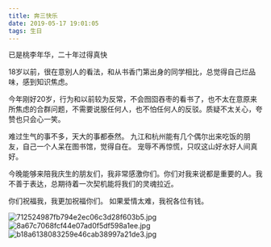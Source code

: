 ```yaml
---
title: 奔三快乐
date: 2019-05-17 19:01:05
tags: 生日
---
```

已是桃李年华，二十年过得真快

18岁以前，很在意别人的看法，和从书香门第出身的同学相比，总觉得自己烂品味，感到知识焦虑。

今年刚好20岁，行为和以前较为反常，不会囫囵吞枣的看书了，也不太在意原来所焦虑的合群问题，不需要说服任何人，也不怕任何人的反驳。质疑不太关心，夸赞也只会心一笑。

难过生气的事不多，天大的事都泰然。
九江和杭州能有几个偶尔出来吃饭的朋友，自己一个人呆在图书馆，觉得自在。
宠辱不再惊慌，只叹这山好水好人间真好。

今晚能够来陪我庆生的朋友们，我非常感激你们。你们对我来说都是重要的人。我不善于表达，总期待着一次契机能将我们的灵魂拉近。

你们祝福我，我更加祝福你们。
如果爱情太难，我祝各位有钱。

![712524987fb794e2ec06c3d28f603b5.jpg](https://i.loli.net/2020/06/30/Rn6X35qw1ZlFQYB.jpg)
![8a67c7068fcf44e07ad0f5df598a1ee.jpg](https://i.loli.net/2020/06/30/S83A7pkdcorKXZ5.jpg)
![b18a6138083259e46cab38997a21de3.jpg](https://i.loli.net/2020/06/30/GvfDedZyol5up3m.jpg)
